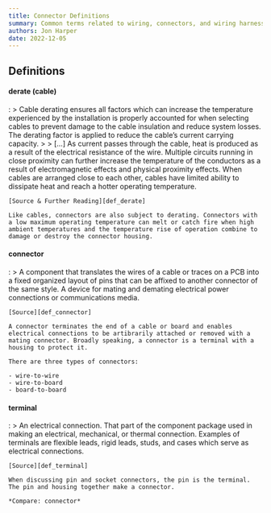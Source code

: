 ```yaml
---
title: Connector Definitions
summary: Common terms related to wiring, connectors, and wiring harnesses.
authors: Jon Harper
date: 2022-12-05
---
```

<!--
#### Template
:   Definition

    **[Further reading][link]**
-->

## Definitions

#### derate (cable)

:   > Cable derating ensures all factors which can increase the temperature experienced by the installation is properly accounted for when selecting cables to prevent damage to the cable insulation and reduce system losses. The derating factor is applied to reduce the cable’s current carrying capacity.
    >
    > [...] As current passes through the cable, heat is produced as a result of the electrical resistance of the wire. Multiple circuits running in close proximity can further increase the temperature of the conductors as a result of electromagnetic effects and physical proximity effects. When cables are arranged close to each other, cables have limited ability to dissipate heat and reach a hotter operating temperature.

    [Source & Further Reading][def_derate]

    Like cables, connectors are also subject to derating. Connectors with a low maximum operating temperature can melt or catch fire when high ambient temperatures and the temperature rise of operation combine to damage or destroy the connector housing.

#### connector
:   > A component that translates the wires of a cable or traces on a PCB into a fixed organized layout of pins that can be affixed to another connector of the same style. A device for mating and demating electrical power connections or communications media.

    [Source][def_connector]

    A connector terminates the end of a cable or board and enables electrical connections to be artibrarily attached or removed with a mating connector. Broadly speaking, a connector is a terminal with a housing to protect it.

    There are three types of connectors:

    - wire-to-wire
    - wire-to-board
    - board-to-board

#### terminal
:   > An electrical connection. That part of the component package used in making an electrical, mechanical, or thermal connection. Examples of terminals are flexible leads, rigid leads, studs, and cases which serve as electrical connections.

    [Source][def_terminal]

    When discussing pin and socket connectors, the pin is the terminal. The pin and housing together make a connector.

    *Compare: connector*

